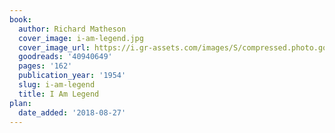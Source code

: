 ```yaml
---
book:
  author: Richard Matheson
  cover_image: i-am-legend.jpg
  cover_image_url: https://i.gr-assets.com/images/S/compressed.photo.goodreads.com/books/1532484265l/40940649._SX98_.jpg
  goodreads: '40940649'
  pages: '162'
  publication_year: '1954'
  slug: i-am-legend
  title: I Am Legend
plan:
  date_added: '2018-08-27'
---
```


